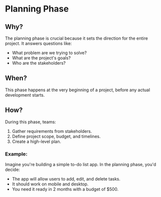 # Planning Phase

## Why?
The planning phase is crucial because it sets the direction for the entire project. It answers questions like:
- What problem are we trying to solve?
- What are the project's goals?
- Who are the stakeholders?

## When?
This phase happens at the very beginning of a project, before any actual development starts.

## How?
During this phase, teams:
1. Gather requirements from stakeholders.
2. Define project scope, budget, and timelines.
3. Create a high-level plan.

### Example:
Imagine you're building a simple to-do list app. In the planning phase, you'd decide:
- The app will allow users to add, edit, and delete tasks.
- It should work on mobile and desktop.
- You need it ready in 2 months with a budget of $500.
